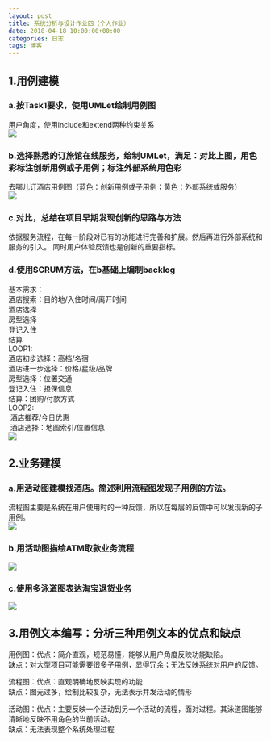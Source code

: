 ```yaml
---
layout: post
title: 系统分析与设计作业四（个人作业）
date: 2018-04-18 10:00:00+00:00
categories: 日志
tags: 博客
---
```

## 1.用例建模
### a.按Task1要求，使用UMLet绘制用例图
用户角度，使用include和extend两种约束关系  
![](https://github.com/gaoynui/gaoynui.github.io/blob/master/_posts/pictures/ReserveHotelUseCase.PNG?raw=true)
### b.选择熟悉的订旅馆在线服务，绘制UMLet，满足：对比上图，用色彩标注创新用例或子用例；标注外部系统用色彩
去哪儿订酒店用例图（蓝色：创新用例或子用例；黄色：外部系统或服务）  
![](https://github.com/gaoynui/gaoynui.github.io/blob/master/_posts/pictures/QunarUseCase.PNG?raw=true)
### c.对比，总结在项目早期发现创新的思路与方法
依据服务流程，在每一阶段对已有的功能进行完善和扩展。然后再进行外部系统和服务的引入。
同时用户体验反馈也是创新的重要指标。
### d.使用SCRUM方法，在b基础上编制backlog
基本需求：  
  酒店搜索：目的地/入住时间/离开时间  
  酒店选择  
  房型选择  
  登记入住  
  结算  
LOOP1:  
  酒店初步选择：高档/名宿  
  酒店进一步选择：价格/星级/品牌  
  房型选择：位置交通  
  登记入住：担保信息  
  结算：团购/付款方式  
LOOP2:  
  酒店推荐/今日优惠  
  酒店选择：地图索引/位置信息  
![](https://github.com/gaoynui/gaoynui.github.io/blob/master/_posts/pictures/HotelBacklog.PNG?raw=true)
## 2.业务建模
### a.用活动图建模找酒店。简述利用流程图发现子用例的方法。
流程图主要是系统在用户使用时的一种反馈，所以在每层的反馈中可以发现新的子用例。  
![](https://github.com/gaoynui/gaoynui.github.io/blob/master/_posts/pictures/HotelActivityGraph.PNG?raw=true)
### b.用活动图描绘ATM取款业务流程
![](https://github.com/gaoynui/gaoynui.github.io/blob/master/_posts/pictures/ATMActivityGraph.PNG?raw=true)
### c.使用多泳道图表达淘宝退货业务
![](https://github.com/gaoynui/gaoynui.github.io/blob/master/_posts/pictures/TaobaoMulti.PNG?raw=true)
## 3.用例文本编写：分析三种用例文本的优点和缺点
用例图：优点：简介直观，规范易懂，能够从用户角度反映功能缺陷。  
缺点：对大型项目可能需要很多子用例，显得冗余；无法反映系统对用户的反馈。  

流程图：优点：直观明确地反映实现的功能  
缺点：图元过多，绘制比较复杂，无法表示并发活动的情形

活动图：优点：主要反映一个活动到另一个活动的流程，面对过程。其泳道图能够清晰地反映不用角色的当前活动。  
缺点：无法表现整个系统处理过程


